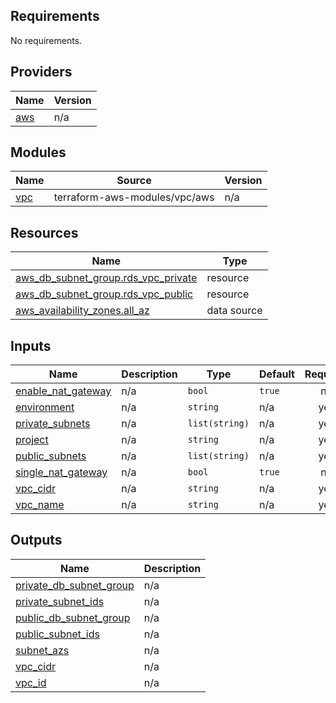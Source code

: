 ## Requirements

No requirements.

## Providers

| Name | Version |
|------|---------|
| <a name="provider_aws"></a> [aws](#provider\_aws) | n/a |

## Modules

| Name | Source | Version |
|------|--------|---------|
| <a name="module_vpc"></a> [vpc](#module\_vpc) | terraform-aws-modules/vpc/aws | n/a |

## Resources

| Name | Type |
|------|------|
| [aws_db_subnet_group.rds_vpc_private](https://registry.terraform.io/providers/hashicorp/aws/latest/docs/resources/db_subnet_group) | resource |
| [aws_db_subnet_group.rds_vpc_public](https://registry.terraform.io/providers/hashicorp/aws/latest/docs/resources/db_subnet_group) | resource |
| [aws_availability_zones.all_az](https://registry.terraform.io/providers/hashicorp/aws/latest/docs/data-sources/availability_zones) | data source |

## Inputs

| Name | Description | Type | Default | Required |
|------|-------------|------|---------|:--------:|
| <a name="input_enable_nat_gateway"></a> [enable\_nat\_gateway](#input\_enable\_nat\_gateway) | n/a | `bool` | `true` | no |
| <a name="input_environment"></a> [environment](#input\_environment) | n/a | `string` | n/a | yes |
| <a name="input_private_subnets"></a> [private\_subnets](#input\_private\_subnets) | n/a | `list(string)` | n/a | yes |
| <a name="input_project"></a> [project](#input\_project) | n/a | `string` | n/a | yes |
| <a name="input_public_subnets"></a> [public\_subnets](#input\_public\_subnets) | n/a | `list(string)` | n/a | yes |
| <a name="input_single_nat_gateway"></a> [single\_nat\_gateway](#input\_single\_nat\_gateway) | n/a | `bool` | `true` | no |
| <a name="input_vpc_cidr"></a> [vpc\_cidr](#input\_vpc\_cidr) | n/a | `string` | n/a | yes |
| <a name="input_vpc_name"></a> [vpc\_name](#input\_vpc\_name) | n/a | `string` | n/a | yes |

## Outputs

| Name | Description |
|------|-------------|
| <a name="output_private_db_subnet_group"></a> [private\_db\_subnet\_group](#output\_private\_db\_subnet\_group) | n/a |
| <a name="output_private_subnet_ids"></a> [private\_subnet\_ids](#output\_private\_subnet\_ids) | n/a |
| <a name="output_public_db_subnet_group"></a> [public\_db\_subnet\_group](#output\_public\_db\_subnet\_group) | n/a |
| <a name="output_public_subnet_ids"></a> [public\_subnet\_ids](#output\_public\_subnet\_ids) | n/a |
| <a name="output_subnet_azs"></a> [subnet\_azs](#output\_subnet\_azs) | n/a |
| <a name="output_vpc_cidr"></a> [vpc\_cidr](#output\_vpc\_cidr) | n/a |
| <a name="output_vpc_id"></a> [vpc\_id](#output\_vpc\_id) | n/a |
